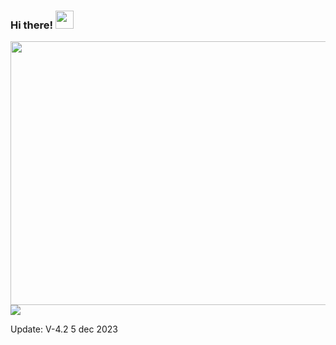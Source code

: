 ### Hi there! <img src="https://github.com/TheDudeThatCode/TheDudeThatCode/blob/master/Assets/Hi.gif" width="29px">

<img src="https://developer.apple.com/news/images/og/apple-developer-og.png"
height="422px"
width="750px">
<img src="https://images.squarespace-cdn.com/content/v1/51a26726e4b0f0ad7357f298/1641468240122-G9IZXP9DONZ52U8ZDPIP/Mac+Red.png?format=750w">


<p font-family="-apple-system-footnote"> Update: V-4.2 5 dec 2023 </p>























